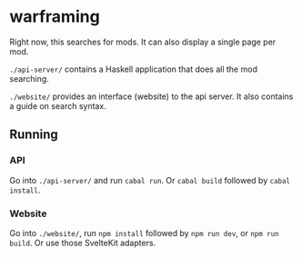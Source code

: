 # warframing

Right now, this searches for mods. It can also display a single page per mod.

`./api-server/` contains a Haskell application that does all the mod searching.

`./website/` provides an interface (website) to the api server. It also contains a guide on search syntax.

## Running

### API

Go into `./api-server/` and run `cabal run`. Or `cabal build` followed by `cabal install`.

### Website

Go into `./website/`, run `npm install` followed by `npm run dev`, or `npm run build`. Or use those SvelteKit adapters.

